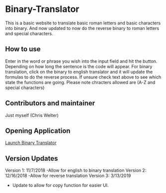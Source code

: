 # Binary-Translator
This is a basic website to translate basic roman letters and basic characters into binary.  And now updated to now do the reverse binary to roman letters and special characters.

## How to use
Enter in the word or phrase you wish into the input field and hit the button.  Depending on how long the sentence is the code will appear.  For binary translation, click on the binary to english translator and it will update the formulas to do the reverse process.  If unsure check text above to see which state the functions are going.  Please note chracters allowed are (A-Z and special characters)

## Contributors and maintainer
Just myself (Chris Welter)

## Opening Application
[Launch Binary Translator]( https://xryswelter.github.io/Binary-Translator/)

## Version Updates
Version 1: 11/7/2018
-Allow for english to binary translation
Version 2: 12/16/2018 
-Allow for reverse translation
Version 3: 3/13/2019
- Update to allow for copy function for easier UI.
